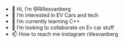 - 👋 Hi, I’m @Rillesvanberg
- 👀 I’m interested in EV Cars and tech
- 🌱 I’m currently learning C++
- 💞️ I’m looking to collaborate on Ev car stuff
- 📫 How to reach me instagram rillesvanberg
